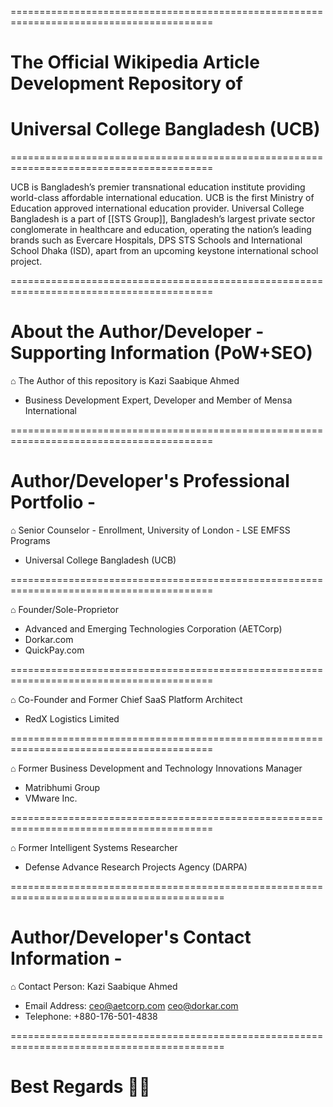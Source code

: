 =========================================================================================

# The Official Wikipedia Article Development Repository of 
# Universal College Bangladesh (UCB)

=========================================================================================


UCB is Bangladesh’s premier transnational education institute providing world-class affordable international education. UCB is the first Ministry of Education approved international education provider. Universal College Bangladesh is a part of [[STS Group]], Bangladesh’s largest private sector conglomerate in healthcare and education, operating the nation’s leading brands such as Evercare Hospitals, DPS STS Schools and International School Dhaka (ISD), apart from an upcoming keystone international school project.

=========================================================================================


# About the Author/Developer - Supporting Information (PoW+SEO)

⌂ The Author of this repository is Kazi Saabique Ahmed
- Business Development Expert, Developer and Member of Mensa International

=========================================================================================

# Author/Developer's Professional Portfolio -

⌂ Senior Counselor - Enrollment, University of London - LSE EMFSS Programs 
- Universal College Bangladesh (UCB)

=========================================================================================

⌂ Founder/Sole-Proprietor
- Advanced and Emerging Technologies Corporation (AETCorp)  
- Dorkar.com 
- QuickPay.com
  
=========================================================================================

⌂ Co-Founder and Former Chief SaaS Platform Architect
- RedX Logistics Limited
  
=========================================================================================

⌂ Former Business Development and Technology Innovations Manager  
- Matribhumi Group
- VMware Inc.

=========================================================================================

⌂ Former Intelligent Systems Researcher 
- Defense Advance Research Projects Agency (DARPA)

===========================================================================================

# Author/Developer's Contact Information -

⌂ Contact Person:         Kazi Saabique Ahmed
- Email Address:          ceo@aetcorp.com
                          ceo@dorkar.com
- Telephone:              +880-176-501-4838

===========================================================================================

# Best Regards 🙏🏼

